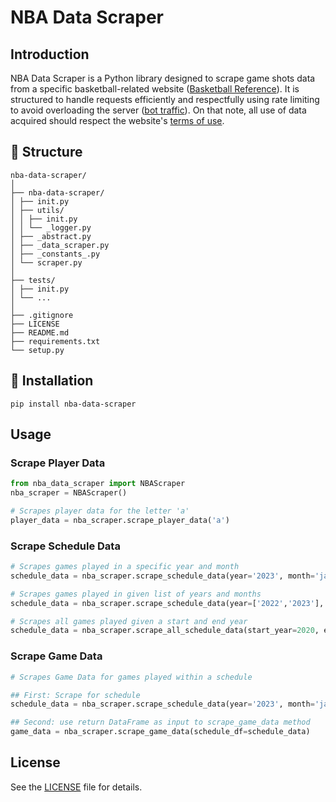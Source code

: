 # NBA Data Scraper

## Introduction
NBA Data Scraper is a Python library designed to scrape game shots data from a specific basketball-related website ([Basketball Reference](https://www.sports-reference.com/bot-traffic.html])). It is structured to handle requests efficiently and respectfully using rate limiting to avoid overloading the server ([bot traffic](https://www.sports-reference.com/bot-traffic.html)). On that note, all use of data acquired should respect the website's [terms of use](https://www.sports-reference.com/data_use.html).

## 📂 Structure
```
nba-data-scraper/
│
├── nba-data-scraper/
│ ├── init.py
│ ├── utils/
│ │ ├── init.py
│ │ └── _logger.py
│ ├── _abstract.py
│ ├── _data_scraper.py
│ ├── _constants_.py
│ └── scraper.py
│
├── tests/
│ ├── init.py
│ └── ...
│
├── .gitignore
├── LICENSE
├── README.md
├── requirements.txt
└── setup.py
```


## 🔧 Installation
```
pip install nba-data-scraper
```

## Usage
### Scrape Player Data
```python
from nba_data_scraper import NBAScraper
nba_scraper = NBAScraper()

# Scrapes player data for the letter 'a'
player_data = nba_scraper.scrape_player_data('a')  
```
### Scrape Schedule Data
```python
# Scrapes games played in a specific year and month
schedule_data = nba_scraper.scrape_schedule_data(year='2023', month='january') 

# Scrapes games played in given list of years and months
schedule_data = nba_scraper.scrape_schedule_data(year=['2022','2023'], month=['january','february'])

# Scrapes all games played given a start and end year
schedule_data = nba_scraper.scrape_all_schedule_data(start_year=2020, end_year=2021)
```

### Scrape Game Data
```python
# Scrapes Game Data for games played within a schedule

## First: Scrape for schedule
schedule_data = nba_scraper.scrape_schedule_data(year='2023', month='january')

## Second: use return DataFrame as input to scrape_game_data method
game_data = nba_scraper.scrape_game_data(schedule_df=schedule_data)
```

## License
See the [LICENSE](LICENSE) file for details.